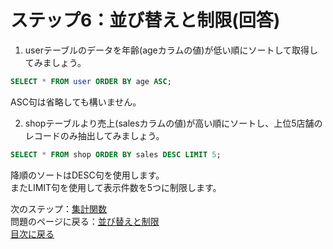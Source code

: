 # ステップ6：並び替えと制限(回答)

1. userテーブルのデータを年齢(ageカラムの値)が低い順にソートして取得してみましょう。  

```sql
SELECT * FROM user ORDER BY age ASC;
```
ASC句は省略しても構いません。

2. shopテーブルより売上(salesカラムの値)が高い順にソートし、上位5店舗のレコードのみ抽出してみましょう。  

```sql
SELECT * FROM shop ORDER BY sales DESC LIMIT 5;
```

降順のソートはDESC句を使用します。  
またLIMIT句を使用して表示件数を5つに制限します。

次のステップ：[集計関数](007-aggregation.md)  
問題のページに戻る：[並び替えと制限](006-sort-and-limit.md)  
[目次に戻る](README.md)
